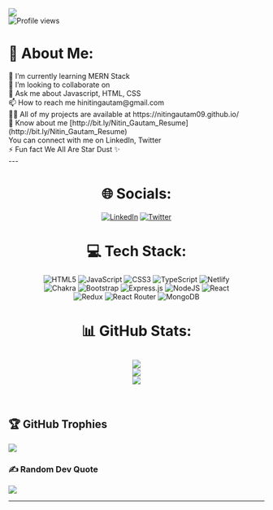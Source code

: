 <img src="https://user-images.githubusercontent.com/107936455/203690603-726e50ce-2cf6-4b62-82ee-d51ed9100f05.gif"><br>
![Profile views](https://gpvc.arturio.dev/NitinGautam09)

# 💫 About Me:

<div align="left">
🔭 I’m currently learning MERN Stack<br>👯 I’m looking to collaborate on<br>💬 Ask me about Javascript, HTML, CSS<br>📫 How to reach me hinitingautam@gmail.com<br>👨‍💻 All of my projects are available at https://nitingautam09.github.io/<br>
📄 Know about me [http://bit.ly/Nitin_Gautam_Resume](http://bit.ly/Nitin_Gautam_Resume) <br>You can connect with me on LinkedIn, Twitter<br>⚡ Fun fact We All Are Star Dust ✨
     </div>
     ---

<div align="center">

# 🌐 Socials:
[![LinkedIn](https://img.shields.io/badge/LinkedIn-%230077B5.svg?logo=linkedin&logoColor=white)](https://linkedin.com/in/nitingautam09/) [![Twitter](https://img.shields.io/badge/Twitter-%231DA1F2.svg?logo=Twitter&logoColor=white)](https://twitter.com/@NitinGautam09) 

# 💻 Tech Stack:
![HTML5](https://img.shields.io/badge/html5-%23E34F26.svg?style=plastic&logo=html5&logoColor=white) ![JavaScript](https://img.shields.io/badge/javascript-%23323330.svg?style=plastic&logo=javascript&logoColor=%23F7DF1E) ![CSS3](https://img.shields.io/badge/css3-%231572B6.svg?style=plastic&logo=css3&logoColor=white) ![TypeScript](https://img.shields.io/badge/typescript-%23007ACC.svg?style=plastic&logo=typescript&logoColor=white) ![Netlify](https://img.shields.io/badge/netlify-%23000000.svg?style=plastic&logo=netlify&logoColor=#00C7B7)
<br>![Chakra](https://img.shields.io/badge/chakra-%234ED1C5.svg?style=plastic&logo=chakraui&logoColor=white) ![Bootstrap](https://img.shields.io/badge/bootstrap-%23563D7C.svg?style=plastic&logo=bootstrap&logoColor=white) ![Express.js](https://img.shields.io/badge/express.js-%23404d59.svg?style=plastic&logo=express&logoColor=%2361DAFB) ![NodeJS](https://img.shields.io/badge/node.js-6DA55F?style=plastic&logo=node.js&logoColor=white) ![React](https://img.shields.io/badge/react-%2320232a.svg?style=plastic&logo=react&logoColor=%2361DAFB)
<br>![Redux](https://img.shields.io/badge/redux-%23593d88.svg?style=plastic&logo=redux&logoColor=white) ![React Router](https://img.shields.io/badge/React_Router-CA4245?style=plastic&logo=react-router&logoColor=white) ![MongoDB](https://img.shields.io/badge/MongoDB-%234ea94b.svg?style=plastic&logo=mongodb&logoColor=white)
# 📊 GitHub Stats:
![](https://github-readme-stats.vercel.app/api?username=NitinGautam09&theme=dark&hide_border=false&include_all_commits=true&count_private=true)<br/>
![](https://github-readme-streak-stats.herokuapp.com/?user=NitinGautam09&theme=dark&hide_border=false)<br/>
![](https://github-readme-stats.vercel.app/api/top-langs/?username=NitinGautam09&theme=dark&hide_border=false&include_all_commits=true&count_private=true&layout=compact)
     </div> <br>
---
## 🏆 GitHub Trophies
![](https://github-profile-trophy.vercel.app/?username=NitinGautam09&theme=monokai&no-frame=false&no-bg=false&margin-w=4)

### ✍️ Random Dev Quote
![](https://quotes-github-readme.vercel.app/api?type=horizontal&theme=radical)

---
 


  

  
